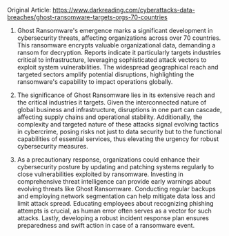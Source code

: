 Original Article: https://www.darkreading.com/cyberattacks-data-breaches/ghost-ransomware-targets-orgs-70-countries

1) Ghost Ransomware's emergence marks a significant development in cybersecurity threats, affecting organizations across over 70 countries. This ransomware encrypts valuable organizational data, demanding a ransom for decryption. Reports indicate it particularly targets industries critical to infrastructure, leveraging sophisticated attack vectors to exploit system vulnerabilities. The widespread geographical reach and targeted sectors amplify potential disruptions, highlighting the ransomware's capability to impact operations globally.

2) The significance of Ghost Ransomware lies in its extensive reach and the critical industries it targets. Given the interconnected nature of global business and infrastructure, disruptions in one part can cascade, affecting supply chains and operational stability. Additionally, the complexity and targeted nature of these attacks signal evolving tactics in cybercrime, posing risks not just to data security but to the functional capabilities of essential services, thus elevating the urgency for robust cybersecurity measures.

3) As a precautionary response, organizations could enhance their cybersecurity posture by updating and patching systems regularly to close vulnerabilities exploited by ransomware. Investing in comprehensive threat intelligence can provide early warnings about evolving threats like Ghost Ransomware. Conducting regular backups and employing network segmentation can help mitigate data loss and limit attack spread. Educating employees about recognizing phishing attempts is crucial, as human error often serves as a vector for such attacks. Lastly, developing a robust incident response plan ensures preparedness and swift action in case of a ransomware event.